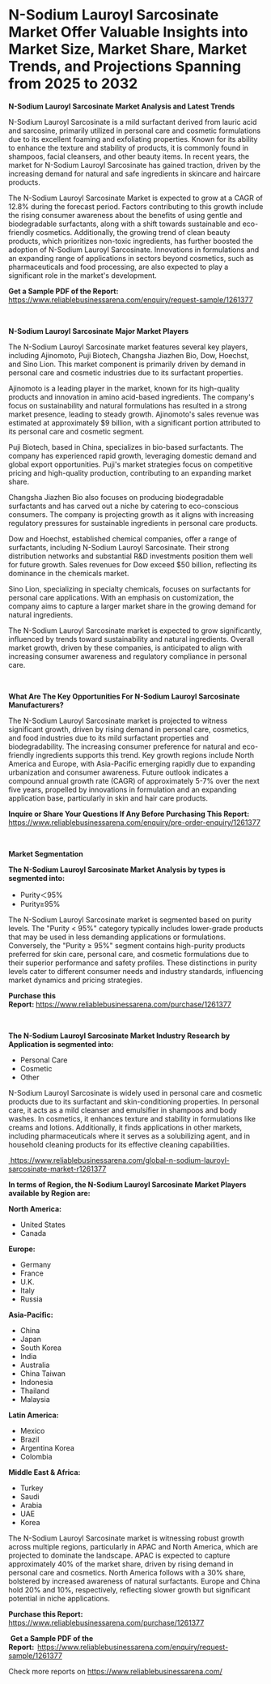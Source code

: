 <p><h1>N-Sodium Lauroyl Sarcosinate Market Offer Valuable Insights into Market Size, Market Share, Market Trends, and Projections Spanning from 2025 to 2032</h1></p><p><strong>N-Sodium Lauroyl Sarcosinate Market Analysis and Latest Trends</strong></p>
<p><p>N-Sodium Lauroyl Sarcosinate is a mild surfactant derived from lauric acid and sarcosine, primarily utilized in personal care and cosmetic formulations due to its excellent foaming and exfoliating properties. Known for its ability to enhance the texture and stability of products, it is commonly found in shampoos, facial cleansers, and other beauty items. In recent years, the market for N-Sodium Lauroyl Sarcosinate has gained traction, driven by the increasing demand for natural and safe ingredients in skincare and haircare products.</p><p>The N-Sodium Lauroyl Sarcosinate Market is expected to grow at a CAGR of 12.8% during the forecast period. Factors contributing to this growth include the rising consumer awareness about the benefits of using gentle and biodegradable surfactants, along with a shift towards sustainable and eco-friendly cosmetics. Additionally, the growing trend of clean beauty products, which prioritizes non-toxic ingredients, has further boosted the adoption of N-Sodium Lauroyl Sarcosinate. Innovations in formulations and an expanding range of applications in sectors beyond cosmetics, such as pharmaceuticals and food processing, are also expected to play a significant role in the market's development.</p></p>
<p><strong>Get a Sample PDF of the Report:&nbsp;</strong> <a href="https://www.reliablebusinessarena.com/enquiry/request-sample/1261377?utm_campaign=2529&utm_medium=2&utm_source=Github&utm_content=ia&utm_term=03042025&utm_id=n-sodium-lauroyl-sarcosinate">https://www.reliablebusinessarena.com/enquiry/request-sample/1261377</a></p>
<p>&nbsp;</p>
<p><strong>N-Sodium Lauroyl Sarcosinate Major Market Players</strong></p>
<p><p>The N-Sodium Lauroyl Sarcosinate market features several key players, including Ajinomoto, Puji Biotech, Changsha Jiazhen Bio, Dow, Hoechst, and Sino Lion. This market component is primarily driven by demand in personal care and cosmetic industries due to its surfactant properties.</p><p>Ajinomoto is a leading player in the market, known for its high-quality products and innovation in amino acid-based ingredients. The company's focus on sustainability and natural formulations has resulted in a strong market presence, leading to steady growth. Ajinomoto's sales revenue was estimated at approximately $9 billion, with a significant portion attributed to its personal care and cosmetic segment.</p><p>Puji Biotech, based in China, specializes in bio-based surfactants. The company has experienced rapid growth, leveraging domestic demand and global export opportunities. Puji's market strategies focus on competitive pricing and high-quality production, contributing to an expanding market share.</p><p>Changsha Jiazhen Bio also focuses on producing biodegradable surfactants and has carved out a niche by catering to eco-conscious consumers. The company is projecting growth as it aligns with increasing regulatory pressures for sustainable ingredients in personal care products.</p><p>Dow and Hoechst, established chemical companies, offer a range of surfactants, including N-Sodium Lauroyl Sarcosinate. Their strong distribution networks and substantial R&D investments position them well for future growth. Sales revenues for Dow exceed $50 billion, reflecting its dominance in the chemicals market.</p><p>Sino Lion, specializing in specialty chemicals, focuses on surfactants for personal care applications. With an emphasis on customization, the company aims to capture a larger market share in the growing demand for natural ingredients.</p><p>The N-Sodium Lauroyl Sarcosinate market is expected to grow significantly, influenced by trends toward sustainability and natural ingredients. Overall market growth, driven by these companies, is anticipated to align with increasing consumer awareness and regulatory compliance in personal care.</p></p>
<p>&nbsp;</p>
<p><strong>What Are The Key Opportunities For N-Sodium Lauroyl Sarcosinate Manufacturers?</strong></p>
<p><p>The N-Sodium Lauroyl Sarcosinate market is projected to witness significant growth, driven by rising demand in personal care, cosmetics, and food industries due to its mild surfactant properties and biodegradability. The increasing consumer preference for natural and eco-friendly ingredients supports this trend. Key growth regions include North America and Europe, with Asia-Pacific emerging rapidly due to expanding urbanization and consumer awareness. Future outlook indicates a compound annual growth rate (CAGR) of approximately 5-7% over the next five years, propelled by innovations in formulation and an expanding application base, particularly in skin and hair care products.</p></p>
<p><strong>Inquire or Share Your Questions If Any Before Purchasing This Report:</strong> <a href="https://www.reliablebusinessarena.com/enquiry/pre-order-enquiry/1261377?utm_campaign=2529&utm_medium=2&utm_source=Github&utm_content=ia&utm_term=03042025&utm_id=n-sodium-lauroyl-sarcosinate">https://www.reliablebusinessarena.com/enquiry/pre-order-enquiry/1261377</a></p>
<p>&nbsp;</p>
<p><strong>Market Segmentation</strong></p>
<p><strong>The N-Sodium Lauroyl Sarcosinate Market Analysis by types is segmented into:</strong></p>
<p><ul><li>Purity＜95%</li><li>Purity≥95%</li></ul></p>
<p><p>The N-Sodium Lauroyl Sarcosinate market is segmented based on purity levels. The "Purity < 95%" category typically includes lower-grade products that may be used in less demanding applications or formulations. Conversely, the "Purity ≥ 95%" segment contains high-purity products preferred for skin care, personal care, and cosmetic formulations due to their superior performance and safety profiles. These distinctions in purity levels cater to different consumer needs and industry standards, influencing market dynamics and pricing strategies.</p></p>
<p><strong>Purchase this Report:&nbsp;</strong><a href="https://www.reliablebusinessarena.com/purchase/1261377?utm_campaign=2529&utm_medium=2&utm_source=Github&utm_content=ia&utm_term=03042025&utm_id=n-sodium-lauroyl-sarcosinate">https://www.reliablebusinessarena.com/purchase/1261377</a></p>
<p>&nbsp;</p>
<p><strong>The N-Sodium Lauroyl Sarcosinate Market Industry Research by Application is segmented into:</strong></p>
<p><ul><li>Personal Care</li><li>Cosmetic</li><li>Other</li></ul></p>
<p><p>N-Sodium Lauroyl Sarcosinate is widely used in personal care and cosmetic products due to its surfactant and skin-conditioning properties. In personal care, it acts as a mild cleanser and emulsifier in shampoos and body washes. In cosmetics, it enhances texture and stability in formulations like creams and lotions. Additionally, it finds applications in other markets, including pharmaceuticals where it serves as a solubilizing agent, and in household cleaning products for its effective cleaning capabilities.</p></p>
<p><a href="https://www.reliablebusinessarena.com/global-n-sodium-lauroyl-sarcosinate-market-r1261377?utm_campaign=2529&utm_medium=2&utm_source=Github&utm_content=ia&utm_term=03042025&utm_id=n-sodium-lauroyl-sarcosinate">&nbsp;https://www.reliablebusinessarena.com/global-n-sodium-lauroyl-sarcosinate-market-r1261377</a></p>
<p><strong>In terms of Region, the N-Sodium Lauroyl Sarcosinate Market Players available by Region are:</strong></p>
<p>
    <p> <strong> North America: </strong>
        <ul>
            <li>United States</li>
            <li>Canada</li>
        </ul>
        </p> 
    <p> <strong> Europe: </strong>
        <ul>
            <li>Germany</li>
            <li>France</li>
            <li>U.K.</li>
            <li>Italy</li>
            <li>Russia</li>
        </ul>
        </p> 
    <p> <strong> Asia-Pacific: </strong>
        <ul>
            <li>China</li>
            <li>Japan</li>
            <li>South Korea</li>
            <li>India</li>
            <li>Australia</li>
            <li>China Taiwan</li>
            <li>Indonesia</li>
            <li>Thailand</li>
            <li>Malaysia</li>
        </ul>
        </p> 
    <p> <strong> Latin America: </strong>
        <ul>
            <li>Mexico</li>
            <li>Brazil</li>
            <li>Argentina Korea</li>
            <li>Colombia</li>
        </ul>
        </p> 
    <p> <strong> Middle East & Africa: </strong>
        <ul>
            <li>Turkey</li>
            <li>Saudi</li>
            <li>Arabia</li>
            <li>UAE</li>
            <li>Korea</li>
        </ul>
    </p>
    </p>
<p><p>The N-Sodium Lauroyl Sarcosinate market is witnessing robust growth across multiple regions, particularly in APAC and North America, which are projected to dominate the landscape. APAC is expected to capture approximately 40% of the market share, driven by rising demand in personal care and cosmetics. North America follows with a 30% share, bolstered by increased awareness of natural surfactants. Europe and China hold 20% and 10%, respectively, reflecting slower growth but significant potential in niche applications.</p></p>
<p><strong>Purchase this Report: </strong><a href="https://www.reliablebusinessarena.com/purchase/1261377?utm_campaign=2529&utm_medium=2&utm_source=Github&utm_content=ia&utm_term=03042025&utm_id=n-sodium-lauroyl-sarcosinate">https://www.reliablebusinessarena.com/purchase/1261377</a></p>
<p>&nbsp;<strong>Get a Sample PDF of the Report:&nbsp;&nbsp;</strong><a href="https://www.reliablebusinessarena.com/enquiry/request-sample/1261377?utm_campaign=2529&utm_medium=2&utm_source=Github&utm_content=ia&utm_term=03042025&utm_id=n-sodium-lauroyl-sarcosinate">https://www.reliablebusinessarena.com/enquiry/request-sample/1261377</a></p>
<p><strong></strong></p>
<p>Check more reports on <a href="https://www.reliablebusinessarena.com/?utm_campaign=2529&utm_medium=2&utm_source=Github&utm_content=ia&utm_term=03042025&utm_id=n-sodium-lauroyl-sarcosinate">https://www.reliablebusinessarena.com/</a></p>